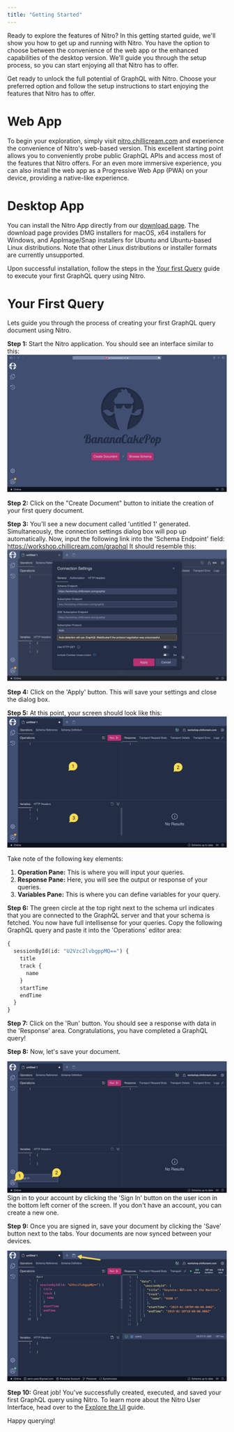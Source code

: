 ```yaml
---
title: "Getting Started"
---
```


Ready to explore the features of Nitro? In this getting started guide, we'll show you how to get up and running with Nitro.
You have the option to choose between the convenience of the web app or the enhanced capabilities of the desktop version. We'll guide you through the setup process, so you can start enjoying all that Nitro has to offer.

Get ready to unlock the full potential of GraphQL with Nitro. Choose your preferred option and follow the setup instructions to start enjoying the features that Nitro has to offer.

# Web App

To begin your exploration, simply visit [nitro.chillicream.com](https://nitro.chillicream.com/) and experience the convenience of Nitro's web-based version. This excellent starting point allows you to conveniently probe public GraphQL APIs and access most of the features that Nitro offers. For an even more immersive experience, you can also install the web app as a Progressive Web App (PWA) on your device, providing a native-like experience.

# Desktop App

You can install the Nitro App directly from our [download page](/products/nitro). The download page provides DMG installers for macOS, x64 installers for Windows, and AppImage/Snap installers for Ubuntu and Ubuntu-based Linux distributions. Note that other Linux distributions or installer formats are currently unsupported.

Upon successful installation, follow the steps in the [Your first Query](#your-first-query) guide to execute your first GraphQL query using Nitro.

# Your First Query

Lets guide you through the process of creating your first GraphQL query document using Nitro.

**Step 1:** Start the Nitro application. You should see an interface similar to this:
![Nitro - Start](./images/getting-started-0.png)

**Step 2:** Click on the "Create Document" button to initiate the creation of your first query document.

**Step 3:** You'll see a new document called 'untitled 1' generated. Simultaneously, the connection settings dialog box will pop up automatically.
Now, input the following link into the 'Schema Endpoint' field: <https://workshop.chillicream.com/graphql>
It should resemble this:
![Nitro - Start](./images/getting-started-1.png)

**Step 4:** Click on the 'Apply' button. This will save your settings and close the dialog box.

**Step 5:** At this point, your screen should look like this:
![Nitro - Start](./images/getting-started-2.png)

Take note of the following key elements:

1. **Operation Pane:** This is where you will input your queries.
1. **Response Pane:** Here, you will see the output or response of your queries.
1. **Variables Pane:** This is where you can define variables for your query.

**Step 6:** The green circle at the top right next to the schema url indicates that you are connected to the GraphQL server and that your schema is fetched. You now have full intellisense for your queries. Copy the following GraphQL query and paste it into the 'Operations' editor area:

```graphql
{
  sessionById(id: "U2Vzc2lvbgppMQ==") {
    title
    track {
      name
    }
    startTime
    endTime
  }
}
```

**Step 7:** Click on the 'Run' button. You should see a response with data in the 'Response' area. Congratulations, you have completed a GraphQL query!

**Step 8:**
Now, let's save your document.

![Nitro - Start](./images/getting-started-3.png)
Sign in to your account by clicking the 'Sign In' button on the user icon in the bottom left corner of the screen. If you don't have an account, you can create a new one.

**Step 9:** Once you are signed in, save your document by clicking the 'Save' button next to the tabs. Your documents are now synced between your devices.

![Nitro - Start](./images/getting-started-4.png)

**Step 10:** Great job! You've successfully created, executed, and saved your first GraphQL query using Nitro. To learn more about the Nitro User Interface, head over to the [Explore the UI](/docs/nitro/explore-the-ui) guide.

Happy querying!

<!-- spell-checker:ignore lvbgpp -->
